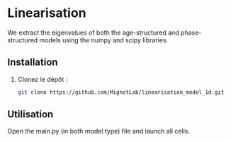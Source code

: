 # Linearisation
We extract the eigenvalues of both the age-structured and phase-structured models using the numpy and scipy libraries.

## Installation
1. Clonez le dépôt :
   ```bash
   git clone https://github.com/MignotLab/linearisation_model_1d.git

## Utilisation
Open the main.py (in both model type) file and launch all cells.